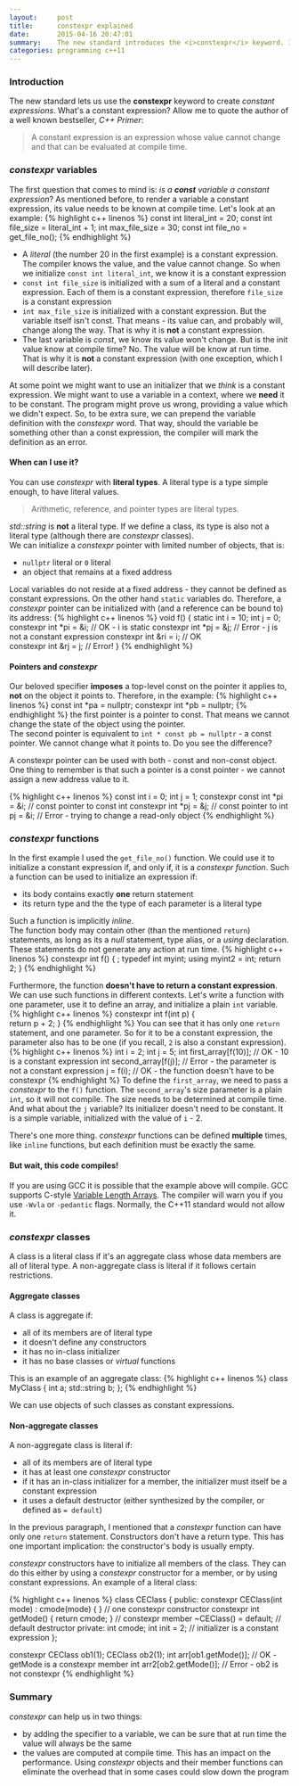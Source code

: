 ```yaml
---
layout:     post
title:      constexpr explained
date:       2015-04-16 20:47:01
summary:    The new standard introduces the <i>constexpr</i> keyword. In this post I will try to explain when to use it and provide some examples. 
categories: programming c++11 
---
```


### Introduction

The new standard lets us use the **constexpr** keyword to create _constant expressions_. What's a constant expression? Allow me to quote the author of a well known bestseller, _C++ Primer_: 
> A constant expression is an expression whose value cannot change and that can be evaluated at compile time.

### _constexpr_ variables

The first question that comes to mind is: _is a **const** variable a constant expression_? As mentioned before, to render a variable a constant expression, its value needs to be known at compile time. Let's look at an example:
{% highlight c++ linenos %}
const int literal_int = 20;
const int file_size = literal_int + 1;
int max_file_size = 30;
const int file_no = get_file_no();
{% endhighlight %} 
 * A _literal_ (the number 20 in the first example) is a constant expression. The compiler knows the value, and the value cannot change. So when we initialize `const int literal_int`, we know it is a constant expression
 * `const int file_size` is initialized with a sum of a literal and a constant expression. Each of them is a constant expression, therefore `file_size` is a constant expression
 * `int max_file_size` is initialized with a constant expression. But the variable itself isn't const. That means - its value can, and probably will, change along the way. That is why it is **not** a constant expression.
 * The last variable is _const_, we know its value won't change. But is the init value know at compile time? No. The value will be know at run time. That is why it is **not** a constant expression (with one exception, which I will describe later).    
 
At some point we might want to use an initializer that we _think_ is a constant expression. We might want to use a variable in a context, where we **need** it to be constant. The program might prove us wrong, providing a value which we didn't expect. So, to be extra sure, we can prepend the variable definition with the _constexpr_ word. That way, should the variable be something other than a const expression, the compiler will mark the definition as an error. 
 
#### When can I use it?
 
You can use _constexpr_ with **literal types**. A literal type is a type simple enough, to have literal values. 
>Arithmetic, reference, and pointer types are literal types.

_std::string_ is **not** a literal type. If we define a class, its type is also not a literal type (although there are _constexpr_ classes).    
We can initialize a _constexpr_ pointer with limited number of objects, that is:

 * `nullptr` literal or `0` literal
 *  an object that remains at a fixed address 
 
Local variables do not reside at a fixed address - they cannot be defined as constant expressions. On the other hand `static` variables do. Therefore, a _constexpr_ pointer can be initialized with (and a reference can be bound to) its address:
{% highlight c++ linenos %}
void f() 
{
	 static int i = 10;
	 int j = 0;
	 constexpr int *pi = &i;		// OK - i is static
	 constexpr int *pj = &j;		// Error - j is not a constant expression
	 constexpr int &ri = i;		 // OK  
	 constexpr int &rj = j;		 // Error!
}
{% endhighlight %} 

#### Pointers and _constexpr_

Our beloved specifier **imposes** a top-level const on the pointer it applies to, **not** on the object it points to. Therefore, in the example:
{% highlight c++ linenos %}
const int *pa = nullptr;
constexpr int *pb = nullptr;
{% endhighlight %}
the first pointer is a pointer to const. That means we cannot change the state of the object using the pointer.    
The second pointer is equivalent to `int * const pb = nullptr` - a const pointer. We cannot change what it points to. Do you see the difference?    

A constexpr pointer can be used with both - const and non-const object. One thing to remember is that such a pointer is a const pointer - we cannot assign a new address value to it.

{% highlight c++ linenos %}
const int i = 0;
int j = 1;
constexpr const int *pi = &i;    // const pointer to const int
constexpr int *pj = &j;		 	// const pointer to int 
pj = &i;						  // Error - trying to change a read-only object
{% endhighlight %}

### _constexpr_ functions
In the first example I used the `get_file_no()` function. We could use it to initialize a constant expression if, and only if, it is a _constexpr function_. Such a function can be used to initialize an expression if:

 * its body contains exactly **one** return statement
 * its return type and the the type of each parameter is a literal type
 
Such a function is implicitly _inline_.    
The function body may contain other (than the mentioned `return`) statements, as long as its a _null_ statement, type alias, or a _using_ declaration. These statements do not generate any action at run time. 
{% highlight c++ linenos %}
constexpr int f() 
{ ; 
  typedef int myint; 
  using myint2 = int; 
  return 2; 
}
{% endhighlight %}

Furthermore, the function **doesn't have to return a constant expression**. We can use such functions in different contexts. Let's write a function with one parameter, use it to define an array, and initialize a plain `int` variable. 
{% highlight c++ linenos %}
constexpr int f(int p) 
{  
  return p + 2; 
}
{% endhighlight %}
You can see that it has only one `return` statement, and one parameter. So for it to be a constant expression, the parameter also has to be one (if you recall, `2` is also a constant expression). 
{% highlight c++ linenos %}
int i = 2;
int j = 5;
int first_array[f(10)];	 // OK - 10 is a constant expression
int second_array[f(j)];		// Error - the parameter is not a constant expression
j = f(i);					// OK - the function doesn't have to be constexpr
{% endhighlight %}
To define the `first_array`, we need to pass a _constexpr_ to the `f()` function. The `second_array`'s size parameter is a plain `int`, so it will not compile. The size needs to be determined at compile time.    
And what about the `j` variable? Its initializer doesn't need to be constant. It is a simple variable, initialized with the value of `i` - 2.

There's one more thing. _constexpr_ functions can be defined **multiple** times, like `inline` functions, but each definition must be exactly the same.

#### But wait, this code compiles!

If you are using GCC it is possible that the example above will compile. GCC supports C-style [Variable Length Arrays](https://gcc.gnu.org/onlinedocs/gcc/Variable-Length.html). The compiler will warn you if you use `-Wvla` or `-pedantic` flags. Normally, the C++11 standard would not allow it.

### _constexpr_ classes

A class is a literal class if it's an aggregate class whose data members are all of literal type. A non-aggregate class is literal if it follows certain restrictions.

#### Aggregate classes

A class is aggregate if:
 
 * all of its members are of literal type
 * it doesn't define any constructors
 * it has no in-class initializer
 * it has no base classes or _virtual_ functions
 
This is an example of an aggregate class:
{% highlight c++ linenos %}
class MyClass 
{
	int a;
	std::string b;
};
{% endhighlight %}

We can use objects of such classes as constant expressions.

#### Non-aggregate classes

A non-aggregate class is literal if:

 * all of its members are of literal type
 * it has at least one _constexpr_ constructor
 * if it has an in-class initializer for a member, the initializer must itself be a constant expression
 * it uses a default destructor (either synthesized by the compiler, or defined as `= default`)
 
In the previous paragraph, I mentioned that a _constexpr_ function can have only one `return` statement. Constructors don't have a return type. This has one important implication: the constructor's body is usually empty.

_constexpr_ constructors have to initialize all members of the class. They can do this either by using a _constexpr_ constructor for a member, or by using constant expressions. An example of a literal class:

{% highlight c++ linenos %}
class CEClass 
{
public:
	constexpr CEClass(int mode) : cmode(mode) { }  // one constexpr constructor
	constexpr int getMode() { return cmode; }		 // constexpr member
	~CEClass() = default;							  // default destructor
private: 
	int cmode;
	int init = 2;						// initializer is a constant expression
};

constexpr CEClass ob1(1);
CEClass ob2(1);
int arr[ob1.getMode()];		 // OK - getMode is a constexpr member
int arr2[ob2.getMode()];	 	 // Error - ob2 is not constexpr
{% endhighlight %}


### Summary

_constexpr_ can help us in two things:
 
 * by adding the specifier to a variable, we can be sure that  at run time the value will always be the same
 * the values are computed at compile time. This has an impact on the performance. Using _constexpr_ objects and their member functions can eliminate the overhead that in some cases could slow down the program
 


